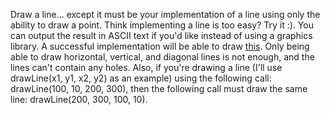 

Draw a line... except it must be your implementation of a line using only the ability to draw a point. Think implementing a line is too easy? Try it :). You can output the result in ASCII text if you'd like instead of using a graphics library. A successful implementation will be able to draw [this](http://imgur.com/a8LuR). Only being able to draw horizontal, vertical, and diagonal lines is not enough, and the lines can't contain any holes. Also, if you're drawing a line (I'll use drawLine(x1, y1, x2, y2) as an example) using the following call: drawLine(100, 10, 200, 300), then the following call must draw the same line: drawLine(200, 300, 100, 10).

